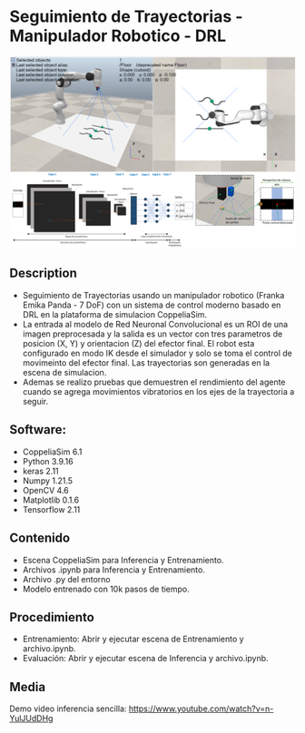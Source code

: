 <h1> Seguimiento de Trayectorias - Manipulador Robotico - DRL </h1>

![Zona de trabajo](https://github.com/RogerSgo/SeguimientoTrayectoria/blob/main/Screenshot%202024-03-21%20000700.png)
<h2> Description </h2>

- Seguimiento de Trayectorias usando un manipulador robotico (Franka Emika Panda - 7 DoF) con un sistema de control moderno basado en DRL en la plataforma de simulacion CoppeliaSim.
- La entrada al modelo de Red Neuronal Convolucional es un ROI de una imagen preprocesada y la salida es un vector con tres parametros de posicion (X, Y) y orientacion (Z) del efector final. El robot esta configurado en modo IK desde el simulador y solo se toma el control de movimeinto del efector final. Las trayectorias son generadas en la escena de simulacion.
- Ademas se realizo pruebas que demuestren el rendimiento del agente cuando se agrega movimientos vibratorios en los ejes de la trayectoria a seguir.
<h2> Software: </h2>

- CoppeliaSim 6.1
- Python 3.9.16
- keras 2.11
- Numpy 1.21.5
- OpenCV 4.6
- Matplotlib 0.1.6
- Tensorflow 2.11
<h2> Contenido </h2>

- Escena CoppeliaSim para Inferencia y Entrenamiento.
- Archivos .ipynb para Inferencia y Entrenamiento.
- Archivo .py del entorno
- Modelo entrenado con 10k pasos de tiempo.
<h2> Procedimiento </h2>

- Entrenamiento: Abrir y ejecutar escena de Entrenamiento y archivo.ipynb.
- Evaluación: Abrir y ejecutar escena de Inferencia y archivo.ipynb.
<h2> Media </h2>

Demo video inferencia sencilla: https://www.youtube.com/watch?v=n-YulJUdDHg 
